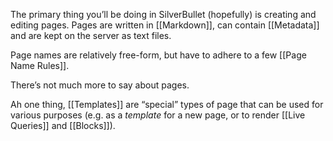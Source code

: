 The primary thing you’ll be doing in SilverBullet (hopefully) is creating and editing pages. Pages are written in [[Markdown]], can contain [[Metadata]] and are kept on the server as text files.

Page names are relatively free-form, but have to adhere to a few [[Page Name Rules]].

There’s not much more to say about pages.

Ah one thing, [[Templates]] are “special” types of page that can be used for various purposes (e.g. as a _template_ for a new page, or to render [[Live Queries]] and [[Blocks]]).